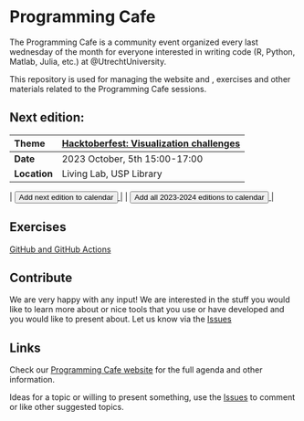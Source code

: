 # Programming Cafe

The Programming Cafe is a community event organized every last wednesday of the month for everyone interested in writing code (R, Python, Matlab, Julia, etc.) at @UtrechtUniversity.

This repository is used for managing the website and , exercises and other materials related to the Programming Cafe sessions.

## Next edition:

| Theme | [Hacktoberfest: Visualization challenges](https://utrechtuniversity.github.io/programming-cafe/) |
| :--- | :--- |
| __Date__ | 2023 October, 5th 15:00-17:00 |
| __Location__ | Living Lab, USP Library |

| <a href='outlook/pcafe_okt2023.ics' download="Programming-Cafe">
<button type="button" class="btn btn-primary btn-sm">Add next edition to calendar</button>
</a> |
| <a href='outlook/pcafe_2023_2024.ics' download="Programming-Cafe">
<button type="button" class="btn btn-primary btn-sm">Add all 2023-2024 editions to calendar</button>
</a> |

## Exercises

[GitHub and GitHub Actions](exercises/github_actions/github_actions.md)

## Contribute
We are very happy with any input! We are interested in the stuff you would like to learn more about or nice tools that you use or have developed and you would like to present about. Let us know via the [Issues](https://github.com/UtrechtUniversity/programming-cafe/issues)

## Links

Check our [Programming Cafe website](https://utrechtuniversity.github.io/programming-cafe/) for the full agenda and other information.

Ideas for a topic or willing to present something, use the [Issues](https://github.com/UtrechtUniversity/programming-cafe/issues) to comment or like other suggested topics.
